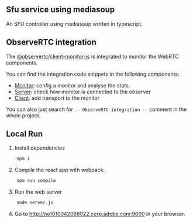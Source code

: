 Sfu service using mediasoup
---

An SFU controller using mediasoup written in typescript.

## ObserveRTC integration

The [@observertc/client-monitor-js](https://github.com/ObserveRTC/client-monitor-js) is integrated to monitor the WebRTC components.

You can find the integration code snippets in the following components:

 * [Monitor](src/Monitor.ts): config a monitor and analyse the stats.
 * [Server](src/Server.ts): check how monitor is connected to the observer
 * [Client](src/Client.ts): add transport to the monitor

You can also just search for `-- ObserveRTC integration --` comment in the whole project.

## Local Run

1. Install dependencies

```bash
    npm i
```

2. Compile the react app with webpack: 

```bash    
    npm run compile
```

3. Run the web server

```bash
    node server.js
```

4. Go to http://no1010042068022.corp.adobe.com:9000 in your browser.



